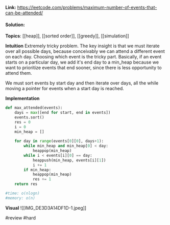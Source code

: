 
**Link:** https://leetcode.com/problems/maximum-number-of-events-that-can-be-attended/
#### Solution:

**Topics**: [[heap]], [[sorted order]], [[greedy]], [[simulation]]

**Intuition**
Extremely tricky problem. The key insight is that we must iterate over all possible days, because conceivably we can attend a different event on each day. Choosing which event is the tricky part. Basically, if an event starts on a particular day, we add it's end day to a min_heap because we want to prioritize events that end sooner, since there is less opportunity to attend them. 

We must sort events by start day and then iterate over days, all the while moving a pointer for events when a start day is reached. 

**Implementation**
```python
def max_attended(events):
	days = max([end for start, end in events])
	events.sort()
	res = 0
	i = 0
	min_heap = []
	
	for day in range(events[0][0], days+1):
		while min_heap and min_heap[0] < day:
			heappop(min_heap)
		while i < events[i][0] == day:
			heappush(min_heap, events[i][1])
			i += 1
		if min_heap:
			heappop(min_heap)
			res += 1
	return res

#time: o(nlogn)
#memory: o(n)
```

**Visual** 
![[IMG_DE3D3A14DF1D-1.jpeg]]


#review 
#hard 

